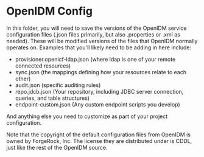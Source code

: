 OpenIDM Config
==============

In this folder, you will need to save the versions of the OpenIDM service configuration files (.json files primarily, but also .properties or .xml as needed). These will be modified versions of the files that OpenIDM normally operates on. Examples that you'll likely need to be adding in here include:

* provisioner.openicf-ldap.json (where ldap is one of your remote connected resources)
* sync.json (the mappings defining how your resources relate to each other)
* audit.json (specific auditing rules)
* repo.jdcb.json (Your repository, including JDBC server connection, queries, and table structures)
* endpoint-custom.json (Any custom endpoint scripts you develop)

And anything else you need to customize as part of your project configuration.

Note that the copyright of the default configuration files from OpenIDM is owned by ForgeRock, Inc. The license they are distributed under is CDDL, just like the rest of the OpenIDM source.